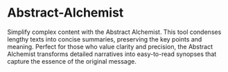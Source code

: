# Abstract-Alchemist
Simplify complex content with the Abstract Alchemist. This tool condenses lengthy texts into concise summaries, preserving the key points and meaning. Perfect for those who value clarity and precision, the Abstract Alchemist transforms detailed narratives into easy-to-read synopses that capture the essence of the original message.
